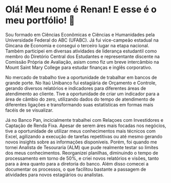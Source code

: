 # Olá! Meu nome é Renan! E esse é o meu portfólio! 👋

Sou formado em Ciências Econômicas e Ciências e Humanidades pela Universidade Federal do ABC (UFABC). Já fui vice-campeão estadual na Gincana de Economia e consegui o terceiro lugar na etapa nacional. Também participei em diversas atividades de liderança estudantil como membro do Diretório Central dos Estudantes e representante discente na Comissão Própria de Avaliação, asism como fiz um breve intercâmbio na Mount Saint Mary College para estudar finanças e inglês corporativo.

No mercado de trabalho tive a oportunidade de trabalhar em bancos de grande porte. No Itaú Unibanco fui estagiária de Orçamento e Controle, gerando diversos relatórios e indicadores para diferentes áreas de atendimento ao cliente. Tive a oportunidade de criar um indicador para a área de câmbio do zero, utilizando dados do tempo de atendimento de diferentes ligações e transformando suas estatísticas em formas mais facéis de se visualizar.

Já no Banco Pan, incicialmente trabalhei com Relaçoes com Investidores e Captação de Renda Fixa. Apesar de serem áres mais focadas nos negócios, tive a oportunidade de utilizar meus conhecimentos mais técnicos com Excel, agilizando a execução de tarefas repetitivas ou até mesmo gerando novos insights sobre as informações disponíveis. Porém, foi quando me tornei Analista de Tesouraria (ALM) que pude realmente testar so limites dos meus conhecimentos. Reorganizei planilhas, diminuindo o tempo de processamento em torno de 50%, e criei novos relatórios e visões, tanto para a área quanto para a diretoria do banco. Além disso comecei a documentar os processos, o que facilitou bastante a passagem de atividades para novos estagiários ou analistas.

